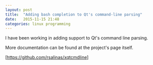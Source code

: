 ```yaml
---
layout: post
title:  "Adding bash completion to Qt's command-line parsing"
date:   2015-11-15 21:48
categories: linux programming
---
```


I have been working in adding support to Qt's command line parsing.

More documentation can be found at the project's page itself.

[https://github.com/rsalinas/xqtcmdline]
